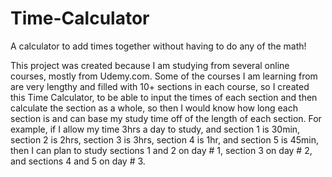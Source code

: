 # Time-Calculator
A calculator to add times together without having to do any of the math!

This project was created because I am studying from several online courses, mostly from Udemy.com.
Some of the courses I am learning from are very lengthy and filled with 10+ sections in each course, 
so I created this Time Calculator, to be able to input the times of each section and then calculate 
the section as a whole, so then I would know how long each section is and can base my study time off
of the length of each section. For example, if I allow my time 3hrs a day to study, and section 1 is 
30min, section 2 is 2hrs, section 3 is 3hrs, section 4 is 1hr, and section 5 is 45min, then I can plan 
to study sections 1 and 2 on day # 1, section 3 on day # 2, and sections 4 and 5 on day # 3.
